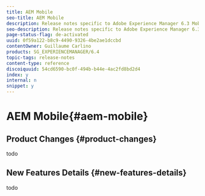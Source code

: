 ```yaml
---
title: AEM Mobile
seo-title: AEM Mobile
description: Release notes specific to Adobe Experience Manager 6.3 Mobile.
seo-description: Release notes specific to Adobe Experience Manager 6.3 Mobile.
page-status-flag: de-activated
uuid: 0f59a122-b8c9-4490-9326-4be2ae1dccbd
contentOwner: Guillaume Carlino
products: SG_EXPERIENCEMANAGER/6.4
topic-tags: release-notes
content-type: reference
discoiquuid: 54cd6590-bc0f-494b-b44e-4ac2fd8bd2d4
index: y
internal: n
snippet: y
---
```


# AEM Mobile{#aem-mobile}

## Product Changes {#product-changes}

todo

## New Features Details {#new-features-details}

todo
